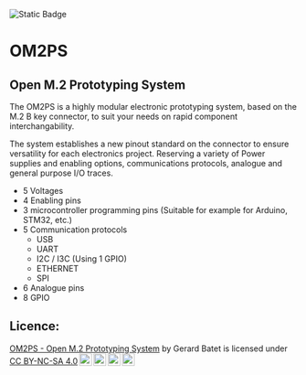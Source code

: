 ![Static Badge](https://img.shields.io/badge/Current_Version-v1.0-green?style=for-the-badge)
# OM2PS
Open M.2 Prototyping System
--

The OM2PS is a highly modular electronic prototyping system, based on the M.2 B key connector, to suit your needs on rapid component interchangability. 

The system establishes a new pinout standard on the connector to ensure versatility for each electronics project. Reserving a variety of Power supplies and enabling options, communications protocols, analogue and general purpose I/O traces.

 - 5 Voltages
 - 4 Enabling pins
 - 3 microcontroller programming pins (Suitable for example for Arduino, STM32, etc.)
 - 5 Communication protocols
   -  USB
   -  UART
   -  I2C / I3C (Using 1 GPIO)
   -  ETHERNET
   -  SPI
 - 6 Analogue pins
 - 8 GPIO



Licence:
---------------
<p xmlns:cc="http://creativecommons.org/ns#" xmlns:dct="http://purl.org/dc/terms/"><a property="dct:title" rel="cc:attributionURL" href="https://github.com/b3rax/OM2PS">OM2PS - Open M.2 Prototyping System</a> by <span property="cc:attributionName">Gerard Batet</span> is licensed under <a href="https://creativecommons.org/licenses/by-nc-sa/4.0/?ref=chooser-v1" target="_blank" rel="license noopener noreferrer" style="display:inline-block;">CC BY-NC-SA 4.0<img style="height:22px!important;margin-left:3px;vertical-align:text-bottom;" src="https://mirrors.creativecommons.org/presskit/icons/cc.svg?ref=chooser-v1" alt=""><img style="height:22px!important;margin-left:3px;vertical-align:text-bottom;" src="https://mirrors.creativecommons.org/presskit/icons/by.svg?ref=chooser-v1" alt=""><img style="height:22px!important;margin-left:3px;vertical-align:text-bottom;" src="https://mirrors.creativecommons.org/presskit/icons/nc.svg?ref=chooser-v1" alt=""><img style="height:22px!important;margin-left:3px;vertical-align:text-bottom;" src="https://mirrors.creativecommons.org/presskit/icons/sa.svg?ref=chooser-v1" alt=""></a></p>
